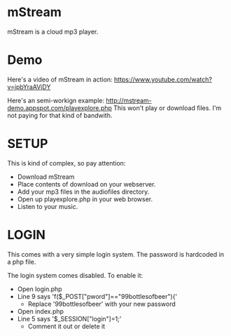 mStream
=======

mStream is a cloud mp3 player.  


Demo
=======

Here's a video of mStream in action:
https://www.youtube.com/watch?v=jpbYraAVjDY

Here's an semi-workign example:
http://mstream-demo.appspot.com/playexplore.php
This won't play or download files.  I'm not paying for that kind of bandwith.



SETUP
=======
This is kind of complex, so pay attention:
- Download mStream
- Place contents of download on your webserver.
- Add your mp3 files in the audiofiles directory.
- Open up playexplore.php in your web browser.
- Listen to your music.


LOGIN
=======
This comes with a very simple login system.  The password is hardcoded in a php file.

The login system comes disabled.  To enable it:
- Open login.php
- Line 9 says 'f($_POST["pword"]=="99bottlesofbeer"){'
	- Replace '99bottlesofbeer' with your new password
- Open index.php
- Line 5 says '$_SESSION["login"]=1;'
 	 - Comment it out or delete it